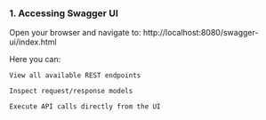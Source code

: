 ### 1. Accessing Swagger UI

Open your browser and navigate to: http://localhost:8080/swagger-ui/index.html

Here you can:

    View all available REST endpoints

    Inspect request/response models

    Execute API calls directly from the UI